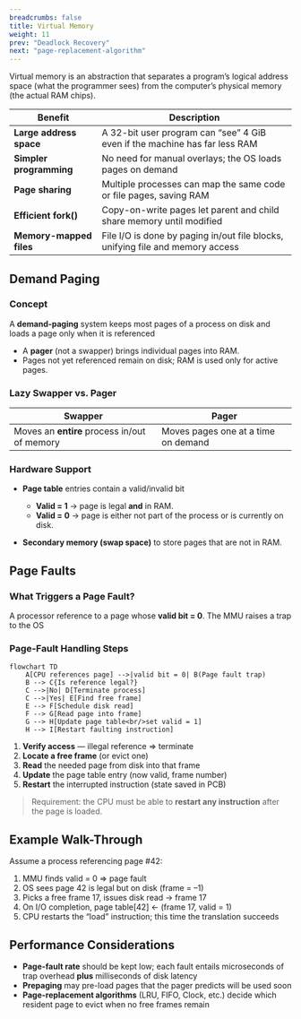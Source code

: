 ```yaml
---
breadcrumbs: false
title: Virtual Memory
weight: 11
prev: "Deadlock Recovery"
next: "page-replacement-algorithm"
---
```

Virtual memory is an abstraction that separates a program’s logical address space (what the programmer sees) from the computer’s physical memory (the actual RAM chips).

| Benefit                 | Description                                                                    |
| ----------------------- | ------------------------------------------------------------------------------ |
| **Large address space** | A 32-bit user program can “see” 4 GiB even if the machine has far less RAM     |
| **Simpler programming** | No need for manual overlays; the OS loads pages on demand                      |
| **Page sharing**        | Multiple processes can map the same code or file pages, saving RAM             |
| **Efficient fork()**    | Copy-on-write pages let parent and child share memory until modified           |
| **Memory-mapped files** | File I/O is done by paging in/out file blocks, unifying file and memory access |

## Demand Paging

### Concept

A **demand-paging** system keeps most pages of a process on disk and loads a page only when it is referenced

* A **pager** (not a swapper) brings individual pages into RAM.
* Pages not yet referenced remain on disk; RAM is used only for active pages.

### Lazy Swapper vs. Pager

| Swapper                                       | Pager                               |
| --------------------------------------------- | ----------------------------------- |
| Moves an **entire** process in/out of memory  | Moves pages one at a time on demand |

### Hardware Support

* **Page table** entries contain a valid/invalid bit

  * **Valid = 1** → page is legal **and** in RAM.
  * **Valid = 0** → page is either not part of the process or is currently on disk.
* **Secondary memory (swap space)** to store pages that are not in RAM.

## Page Faults

### What Triggers a Page Fault?

A processor reference to a page whose **valid bit = 0**.
The MMU raises a trap to the OS

### Page-Fault Handling Steps

```mermaid
flowchart TD
    A[CPU references page] -->|valid bit = 0| B(Page fault trap)
    B --> C{Is reference legal?}
    C -->|No| D[Terminate process]
    C -->|Yes| E[Find free frame]
    E --> F[Schedule disk read]
    F --> G[Read page into frame]
    G --> H[Update page table<br/>set valid = 1]
    H --> I[Restart faulting instruction]
```

1. **Verify access** — illegal reference ⇒ terminate
2. **Locate a free frame** (or evict one)
3. **Read** the needed page from disk into that frame
4. **Update** the page table entry (now valid, frame number)
5. **Restart** the interrupted instruction (state saved in PCB)

> Requirement: the CPU must be able to **restart any instruction** after the page is loaded.

## Example Walk-Through

Assume a process referencing page #42:

1. MMU finds valid = 0 ⇒ page fault
2. OS sees page 42 is legal but on disk (frame = –1)
3. Picks a free frame 17, issues disk read → frame 17
4. On I/O completion, page table\[42] ← (frame 17, valid = 1)
5. CPU restarts the “load” instruction; this time the translation succeeds

## Performance Considerations

* **Page-fault rate** should be kept low; each fault entails microseconds of trap overhead **plus** milliseconds of disk latency
* **Prepaging** may pre-load pages that the pager predicts will be used soon
* **Page-replacement algorithms** (LRU, FIFO, Clock, etc.) decide which resident page to evict when no free frames remain
